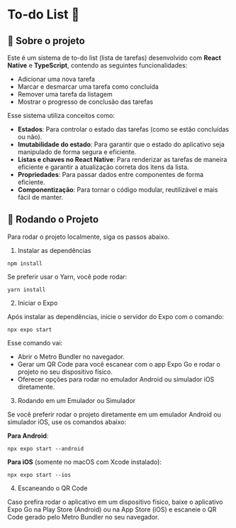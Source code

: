 # To-do List 📝

## 📌 Sobre o projeto

Este é um sistema de to-do list (lista de tarefas) desenvolvido com **React Native** e **TypeScript**, contendo as seguintes funcionalidades:

- Adicionar uma nova tarefa
- Marcar e desmarcar uma tarefa como concluída
- Remover uma tarefa da listagem
- Mostrar o progresso de conclusão das tarefas

Esse sistema utiliza conceitos como:
- **Estados**: Para controlar o estado das tarefas (como se estão concluídas ou não).
- **Imutabilidade do estado**: Para garantir que o estado do aplicativo seja manipulado de forma segura e eficiente.
- **Listas e chaves no React Native**: Para renderizar as tarefas de maneira eficiente e garantir a atualização correta dos itens da lista.
- **Propriedades**: Para passar dados entre componentes de forma eficiente.
- **Componentização**: Para tornar o código modular, reutilizável e mais fácil de manter.

## 🚀 Rodando o Projeto
Para rodar o projeto localmente, siga os passos abaixo.

1. Instalar as dependências

```
npm install 
```
Se preferir usar o Yarn, você pode rodar:
```
yarn install
```
2. Iniciar o Expo

Após instalar as dependências, inicie o servidor do Expo com o comando:

```
npx expo start
```
Esse comando vai:

- Abrir o Metro Bundler no navegador.
- Gerar um QR Code para você escanear com o app Expo Go e rodar o projeto no seu dispositivo físico.
- Oferecer opções para rodar no emulador Android ou simulador iOS diretamente.

3. Rodando em um Emulador ou Simulador

Se você preferir rodar o projeto diretamente em um emulador Android ou simulador iOS, use os comandos abaixo:

**Para Android**:

```
npx expo start --android
```
**Para iOS** (somente no macOS com Xcode instalado):

```
npx expo start --ios
```
4. Escaneando o QR Code

Caso prefira rodar o aplicativo em um dispositivo físico, baixe o aplicativo Expo Go na Play Store (Android) ou na App Store (iOS) e escaneie o QR Code gerado pelo Metro Bundler no seu navegador.